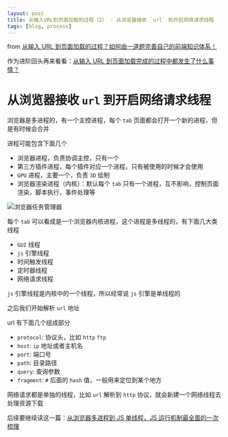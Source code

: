```yaml
---
layout: post
title: 从输入URL到页面加载的过程（2） - 从浏览器接收 `url` 到开启网络请求线程
tags: [blog, process]
---
```


from [从输入 URL 到页面加载的过程？如何由一道题完善自己的前端知识体系！](http://www.dailichun.com/2018/03/12/whenyouenteraurl.html)

作为进阶回头再来看看：[从输入 URL 到页面加载完成的过程中都发生了什么事情？](http://fex.baidu.com/blog/2014/05/what-happen/)

# 从浏览器接收 `url` 到开启网络请求线程

浏览器是多进程的，有一个主控进程，每个 `tab` 页面都会打开一个新的进程，但是有时候会合并

进程可能包含下面几个

- 浏览器进程，负责协调主控，只有一个
- 第三方插件进程，每个插件对应一个进程，只有被使用的时候才会使用
- `GPU` 进程，主要一个，负责 `3D` 绘制
- 浏览器渲染进程（内核）：默认每个 `tab` 只有一个进程，互不影响，控制页面渲染，脚本执行，事件处理等

![浏览器任务管理器](/images/posts/process-1.png)

每个 `tab` 可以看成是一个浏览器内核进程，这个进程是多线程的，有下面几大类线程

- `GUI` 线程
- `js` 引擎线程
- 时间触发线程
- 定时器线程
- 网络请求线程

`js` 引擎线程是内核中的一个线程，所以经常说 `js` 引擎是单线程的

之后我们开始解析 `url` 地址

url 有下面几个组成部分

- `protocol`: 协议头，比如 `http` `ftp`
- `host`: `ip` 地址或者主机名
- `port`: 端口号
- `path`: 目录路径
- `query`: 查询参数
- `fragment`: `#` 后面的 `hash` 值，一般用来定位到某个地方

网络请求都是单独的线程，比如 `url` 解析到 `http` 协议，就会新建一个网络线程去处理资源下载

后续要继续读这一篇：[从浏览器多进程到 JS 单线程，JS 运行机制最全面的一次梳理](https://segmentfault.com/a/1190000012925872)
